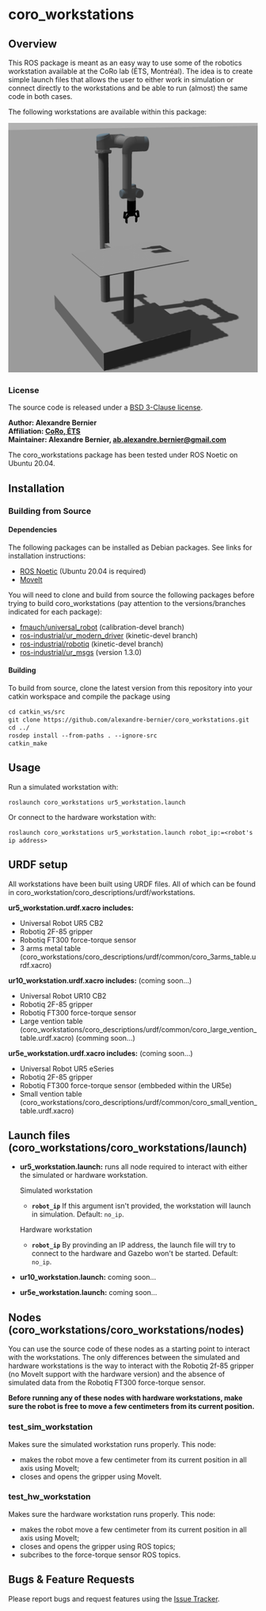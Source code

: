 # coro_workstations

## Overview

This ROS package is meant as an easy way to use some of the robotics workstation available at the CoRo lab (ÉTS, Montréal). The idea is to create simple launch files that allows the user to either work in simulation or connect directly to the workstations and be able to run (almost) the same code in both cases.

The following workstations are available within this package:

![UR5 Workstation](doc/ur5_workstation.png)

### License

The source code is released under a [BSD 3-Clause license](coro_workstations/LICENSE).

**Author: Alexandre Bernier<br />
Affiliation: [CoRo, ÉTS](http://en.etsmtl.ca/unites-de-recherche/coro/accueil?lang=en-CA)<br />
Maintainer: Alexandre Bernier, ab.alexandre.bernier@gmail.com**

The coro_workstations package has been tested under ROS Noetic on Ubuntu 20.04.

## Installation

### Building from Source

#### Dependencies

The following packages can be installed as Debian packages. See links for installation instructions:

- [ROS Noetic](http://wiki.ros.org/noetic/Installation/Ubuntu) (Ubuntu 20.04 is required)
- [MoveIt](https://moveit.ros.org/install/)

You will need to clone and build from source the following packages before trying to build coro_workstations (pay attention to the versions/branches indicated for each package):

- [fmauch/universal_robot](https://github.com/fmauch/universal_robot.git) (calibration-devel branch)
- [ros-industrial/ur_modern_driver](https://github.com/ros-industrial/ur_modern_driver.git) (kinetic-devel branch)
- [ros-industrial/robotiq](https://github.com/ros-industrial/robotiq.git) (kinetic-devel branch)
- [ros-industrial/ur_msgs](https://github.com/ros-industrial/ur_msgs.git) (version 1.3.0)

#### Building

To build from source, clone the latest version from this repository into your catkin workspace and compile the package using

	cd catkin_ws/src
	git clone https://github.com/alexandre-bernier/coro_workstations.git
	cd ../
	rosdep install --from-paths . --ignore-src
	catkin_make

## Usage

Run a simulated workstation with:

	roslaunch coro_workstations ur5_workstation.launch

Or connect to the hardware workstation with:
	
	roslaunch coro_workstations ur5_workstation.launch robot_ip:=<robot's ip address>
	
## URDF setup

All workstations have been built using URDF files. All of which can be found in coro_workstation/coro_descriptions/urdf/workstations.

**ur5_workstation.urdf.xacro includes:**

- Universal Robot UR5 CB2
- Robotiq 2F-85 gripper
- Robotiq FT300 force-torque sensor
- 3 arms metal table (coro_workstations/coro_descriptions/urdf/common/coro_3arms_table.urdf.xacro)

**ur10_workstation.urdf.xacro includes:** (coming soon...)

- Universal Robot UR10 CB2
- Robotiq 2F-85 gripper
- Robotiq FT300 force-torque sensor
- Large vention table (coro_workstations/coro_descriptions/urdf/common/coro_large_vention_table.urdf.xacro) (comming soon...)
	
**ur5e_workstation.urdf.xacro includes:** (coming soon...)

- Universal Robot UR5 eSeries
- Robotiq 2F-85 gripper
- Robotiq FT300 force-torque sensor (embbeded within the UR5e)
- Small vention table (coro_workstations/coro_descriptions/urdf/common/coro_small_vention_table.urdf.xacro)

## Launch files (coro_workstations/coro_workstations/launch)

* **ur5_workstation.launch:** runs all node required to interact with either the simulated or hardware workstation.

	Simulated workstation
	
	- **`robot_ip`** If this argument isn't provided, the workstation will launch in simulation. Default: `no_ip`.

	Hardware workstation
	
	- **`robot_ip`** By provinding an IP address, the launch file will try to connect to the hardware and Gazebo won't be started. Default: `no_ip`.

* **ur10_workstation.launch:** coming soon...

* **ur5e_workstation.launch:** coming soon...

## Nodes (coro_workstations/coro_workstations/nodes)

You can use the source code of these nodes as a starting point to interact with the workstations. The only differences between the simulated and hardware workstations is the way to interact with the Robotiq 2f-85 gripper (no MoveIt support with the hardware version) and the absence of simulated data from the Robotiq FT300 force-torque sensor.

**Before running any of these nodes with hardware workstations, make sure the robot is free to move a few centimeters from its current position.**

### test_sim_workstation

Makes sure the simulated workstation runs properly. This node:

- makes the robot move a few centimeter from its current position in all axis using MoveIt;
- closes and opens the gripper using MoveIt.

### test_hw_workstation

Makes sure the hardware workstation runs properly. This node:

- makes the robot move a few centimeter from its current position in all axis using MoveIt;
- closes and opens the gripper using ROS topics;
- subcribes to the force-torque sensor ROS topics.

## Bugs & Feature Requests

Please report bugs and request features using the [Issue Tracker](https://github.com/alexandre-bernier/coro_workstations/issues).
